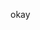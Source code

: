 <script type="text/javascript">
// JavaScript example

document.getElementById("demo").innerHTML = "Hello JavaScript!";
</script>
okay

